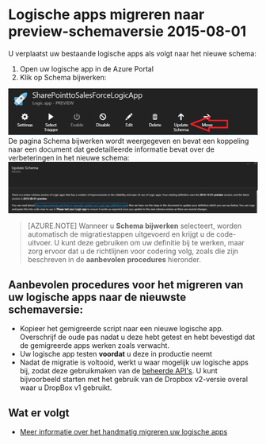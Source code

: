 <properties
    pageTitle="Logische apps migreren naar preview-schemaversie 2015-08-01 | Microsoft Azure App Service"
    description="U kunt uw logische apps eenvoudig migreren naar de nieuwste schemaversie. Volg deze stappen."
    services="logic-apps"
    documentationCenter=""
    authors="MSFTMAN"
    manager="erikre"
    editor=""
    tags="connectors"/>

<tags
    ms.service="logic-apps"
    ms.workload="integration"
    ms.tgt_pltfrm="na"
    ms.devlang="na"
    ms.topic="get-started-article"
    ms.date="08/23/2016"
    ms.author="deonhe"/>


# Logische apps migreren naar preview-schemaversie 2015-08-01

U verplaatst uw bestaande logische apps als volgt naar het nieuwe schema:  
1. Open uw logische app in de Azure Portal  
2. Klik op Schema bijwerken:

 ![API-pictogram][step1]   
De pagina Schema bijwerken wordt weergegeven en bevat een koppeling naar een document dat gedetailleerde informatie bevat over de verbeteringen in het nieuwe schema: ![API-pictogram][step2]

>[AZURE.NOTE] Wanneer u **Schema bijwerken** selecteert, worden automatisch de migratiestappen uitgevoerd en krijgt u de code-uitvoer. U kunt deze gebruiken om uw definitie bij te werken, maar zorg ervoor dat u de richtlijnen voor codering volg, zoals die zijn beschreven in de **aanbevolen procedures** hieronder.

## Aanbevolen procedures voor het migreren van uw logische apps naar de nieuwste schemaversie:  

- Kopieer het gemigreerde script naar een nieuwe logische app. Overschrijf de oude pas nadat u deze hebt getest en hebt bevestigd dat de gemigreerde apps werken zoals verwacht.
- Uw logische app testen **voordat** u deze in productie neemt
- Nadat de migratie is voltooid, werkt u waar mogelijk uw logische apps bij, zodat deze gebruikmaken van de [beheerde API's](./apis-list.md). U kunt bijvoorbeeld starten met het gebruik van de Dropbox v2-versie overal waar u DropBox v1 gebruikt.


## Wat er volgt
-  [Meer informatie over het handmatig migreren uw logische apps](../app-service-logic/app-service-logic-schema-2015-08-01.md)


<!--Icon references-->
[step1]: ./media/connectors-schema-migration/migrateschema1.png
[step2]: ./media/connectors-schema-migration/migrateschema2.png









<!--HONumber=Sep16_HO3-->



